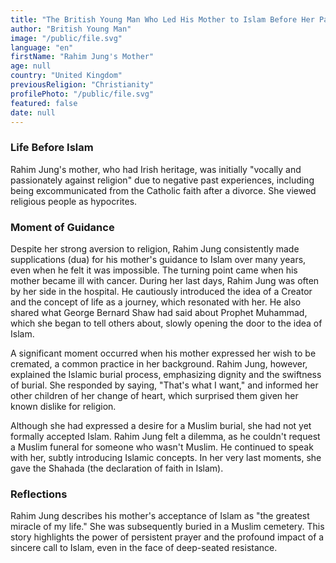 ```yaml
---
title: "The British Young Man Who Led His Mother to Islam Before Her Passing"
author: "British Young Man"
image: "/public/file.svg"
language: "en"
firstName: "Rahim Jung's Mother"
age: null
country: "United Kingdom"
previousReligion: "Christianity"
profilePhoto: "/public/file.svg"
featured: false
date: null
---
```


### Life Before Islam

Rahim Jung's mother, who had Irish heritage, was initially "vocally and passionately against religion" due to negative past experiences, including being excommunicated from the Catholic faith after a divorce. She viewed religious people as hypocrites.

### Moment of Guidance

Despite her strong aversion to religion, Rahim Jung consistently made supplications (dua) for his mother's guidance to Islam over many years, even when he felt it was impossible. The turning point came when his mother became ill with cancer. During her last days, Rahim Jung was often by her side in the hospital. He cautiously introduced the idea of a Creator and the concept of life as a journey, which resonated with her. He also shared what George Bernard Shaw had said about Prophet Muhammad, which she began to tell others about, slowly opening the door to the idea of Islam.

A significant moment occurred when his mother expressed her wish to be cremated, a common practice in her background. Rahim Jung, however, explained the Islamic burial process, emphasizing dignity and the swiftness of burial. She responded by saying, "That's what I want," and informed her other children of her change of heart, which surprised them given her known dislike for religion.

Although she had expressed a desire for a Muslim burial, she had not yet formally accepted Islam. Rahim Jung felt a dilemma, as he couldn't request a Muslim funeral for someone who wasn't Muslim. He continued to speak with her, subtly introducing Islamic concepts. In her very last moments, she gave the Shahada (the declaration of faith in Islam).

### Reflections

Rahim Jung describes his mother's acceptance of Islam as "the greatest miracle of my life." She was subsequently buried in a Muslim cemetery. This story highlights the power of persistent prayer and the profound impact of a sincere call to Islam, even in the face of deep-seated resistance.